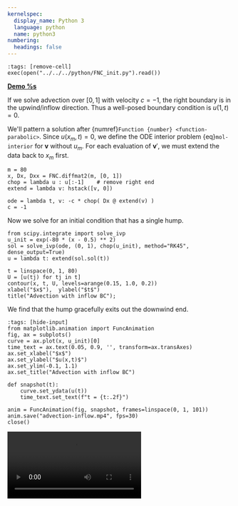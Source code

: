 ```yaml
---
kernelspec:
  display_name: Python 3
  language: python
  name: python3
numbering:
  headings: false
---
```

```{code-cell}
:tags: [remove-cell]
exec(open("../../../python/FNC_init.py").read())
```
[**Demo %s**](#demo-upwind-direction)

If we solve advection over $[0,1]$ with velocity $c=-1$, the right boundary is in the upwind/inflow direction. Thus a well-posed boundary condition is $u(1,t)=0$.

We'll pattern a solution after {numref}`Function {number} <function-parabolic>`. Since $u(x_m,t)=0$, we define the ODE interior problem {eq}`mol-interior` for $\mathbf{v}$ without $u_m$. For each evaluation of $\mathbf{v}'$, we must extend the data back to $x_m$ first.

```{code-cell}
m = 80
x, Dx, Dxx = FNC.diffmat2(m, [0, 1])
chop = lambda u : u[:-1]    # remove right end
extend = lambda v: hstack([v, 0])

ode = lambda t, v: -c * chop( Dx @ extend(v) )
c = -1
```

Now we solve for an initial condition that has a single hump.

```{code-cell}
from scipy.integrate import solve_ivp
u_init = exp(-80 * (x - 0.5) ** 2)
sol = solve_ivp(ode, (0, 1), chop(u_init), method="RK45", dense_output=True)
u = lambda t: extend(sol.sol(t))
```

```{code-cell}
t = linspace(0, 1, 80)
U = [u(tj) for tj in t]
contour(x, t, U, levels=arange(0.15, 1.0, 0.2))
xlabel("$x$"),  ylabel("$t$")
title("Advection with inflow BC");
```

We find that the hump gracefully exits out the downwind end.

```{code-cell}
:tags: [hide-input]
from matplotlib.animation import FuncAnimation
fig, ax = subplots()
curve = ax.plot(x, u_init)[0]
time_text = ax.text(0.05, 0.9, '', transform=ax.transAxes)
ax.set_xlabel("$x$")
ax.set_ylabel("$u(x,t)$")
ax.set_ylim(-0.1, 1.1)
ax.set_title("Advection with inflow BC")

def snapshot(t):
    curve.set_ydata(u(t))
    time_text.set_text(f"t = {t:.2f}")

anim = FuncAnimation(fig, snapshot, frames=linspace(0, 1, 101))
anim.save("advection-inflow.mp4", fps=30)
close()
```

![Advection with inflow BC](advection-inflow.mp4)
